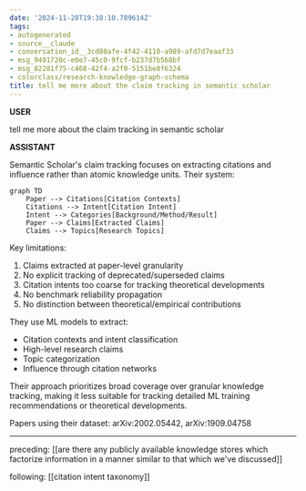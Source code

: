 ```yaml
---
date: '2024-11-28T19:38:10.789614Z'
tags:
- autogenerated
- source__claude
- conversation_id__3cd80afe-4f42-4110-a989-afd7d7eaaf33
- msg_9491720c-e0e7-45c0-9fcf-b237d7b568bf
- msg_82281f75-c468-42f4-a2f0-5151be8f6324
- colorclass/research-knowledge-graph-schema
title: tell me more about the claim tracking in semantic scholar
---
```


**USER**

tell me more about the claim tracking in semantic scholar


**ASSISTANT**

Semantic Scholar's claim tracking focuses on extracting citations and influence rather than atomic knowledge units. Their system:

```mermaid
graph TD
    Paper --> Citations[Citation Contexts]
    Citations --> Intent[Citation Intent]
    Intent --> Categories[Background/Method/Result]
    Paper --> Claims[Extracted Claims]
    Claims --> Topics[Research Topics]
```

Key limitations:
1. Claims extracted at paper-level granularity
2. No explicit tracking of deprecated/superseded claims  
3. Citation intents too coarse for tracking theoretical developments
4. No benchmark reliability propagation
5. No distinction between theoretical/empirical contributions

They use ML models to extract:
- Citation contexts and intent classification
- High-level research claims
- Topic categorization
- Influence through citation networks

Their approach prioritizes broad coverage over granular knowledge tracking, making it less suitable for tracking detailed ML training recommendations or theoretical developments.

Papers using their dataset: arXiv:2002.05442, arXiv:1909.04758


---

preceding: [[are there any publicly available knowledge stores which factorize information in a manner similar to that which we've discussed]]  


following: [[citation intent taxonomy]]
